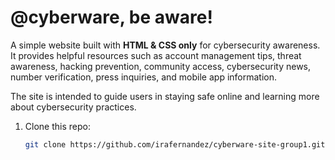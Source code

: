 # @cyberware, be aware!  

A simple website built with **HTML & CSS only** for cybersecurity awareness.  
It provides helpful resources such as account management tips, threat awareness, hacking prevention, community access, cybersecurity news, number verification, press inquiries, and mobile app information.  

The site is intended to guide users in staying safe online and learning more about cybersecurity practices.  

1. Clone this repo:  
   ```bash
   git clone https://github.com/irafernandez/cyberware-site-group1.git

